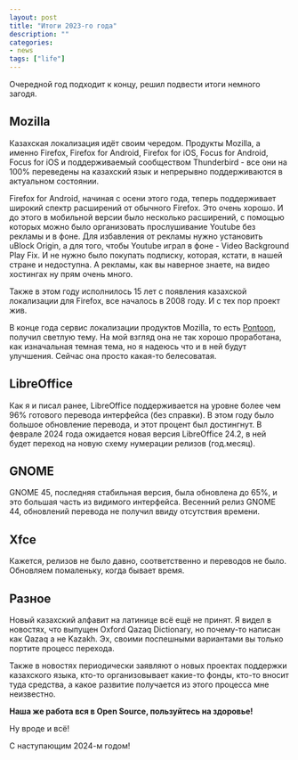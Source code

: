 ```yaml
---
layout: post
title: "Итоги 2023-го года"
description: ""
categories:
- news
tags: ["life"]
---
```


Очередной год подходит к концу, решил подвести итоги немного загодя.

## Mozilla
Казахская локализация идёт своим чередом. Продукты Mozilla, а именно Firefox, Firefox for Android, Firefox for iOS,
Focus for Android, Focus for iOS и поддерживаемый сообществом Thunderbird - все они на 100% переведены на казахский язык и непрерывно поддерживаются в актуальном состоянии.


Firefox for Android, начиная с осени этого года, теперь поддерживает широкий спектр расширений от обычного Firefox. Это очень хорошо. И до этого в мобильной версии было несколько расширений,
с помощью которых можно было организовать прослушивание Youtube без рекламы и в фоне. Для избавления от рекламы нужно установить uBlock Origin, а для того, чтобы Youtube играл в фоне - Video Background Play Fix.
И не нужно было покупать подписку, которая, кстати, в нашей стране и недоступна. А рекламы, как вы наверное знаете, на видео хостингах ну прям очень много.


Также в этом году исполнилось 15 лет с появления казахской локализации для Firefox, все началось в 2008 году. И с тех пор проект жив.


В конце года сервис локализации продуктов Mozilla, то есть [Pontoon](https://pontoon.mozilla.org/kk/), получил светлую тему.
На мой взгляд она не так хорошо проработана, как изначальная темная тема, но я надеюсь что и в ней будут улучшения. Сейчас она просто какая-то белесоватая.


## LibreOffice
Как я и писал ранее, LibreOffice поддерживается на уровне более чем 96% готового перевода интерфейса (без справки). В этом году было большое обновление перевода, и этот процент был достингнут.
В феврале 2024 года ожидается новая версия LibreOffice 24.2, в ней будет переход на новую схему нумерации релизов (год.месяц).


## GNOME
GNOME 45, последняя стабильная версия, была обновлена до 65%, и это большая часть из видимого интерфейса. Весенний релиз GNOME 44, обновлений перевода не получил ввиду отсутствия времени.

## Xfce
Кажется, релизов не было давно, соответственно и переводов не было. Обновляем помаленьку, когда бывает время.

## Разное
Новый казахский алфавит на латинице всё ещё не принят. Я видел в новостях, что выпущен Oxford Qazaq Dictionary, но почему-то написан как Qazaq а не Kazakh.
Эх, своими поспешными вариантами вы только портите процесс перехода.

Также в новостях периодически заявляют о новых проектах поддержки казахского языка, кто-то организовывает какие-то фонды, кто-то вносит туда средства, а какое развитие получается из этого процесса мне неизвестно.

**Наша же работа вся в Open Source, пользуйтесь на здоровье!**

Ну вроде и всё!

С наступающим 2024-м годом!
